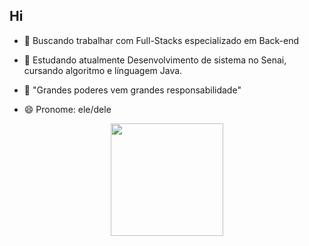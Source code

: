 ## Hi






- 🔭 Buscando trabalhar com Full-Stacks especializado em Back-end
- 🌱 Estudando atualmente Desenvolvimento de sistema no Senai, cursando algoritmo e línguagem Java.


- 💬 "Grandes poderes vem grandes responsabilidade"

- 😄 Pronome: ele/dele


<div align="center">
  <a href="https://github.com/BrenoJorge">
  <img height="180em" src="https://github-readme-stats.vercel.app/api?username=BrenoJorge&show_icons=true&theme=radical&include_all_commits=true&count_private=true"/>
  <img height="180em" src="https://github-readme-stats.vercel.app/api/top-langs/?username=rafaballerini&layout=compact&langs_count=7&theme=radical/>
</div>
                           
                           
  

  












  



  



  
  
  

  





 








 

 


    
  

 
  
  
  
  
  
  
  
